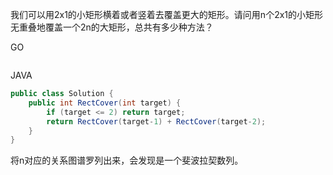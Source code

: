 我们可以用2x1的小矩形横着或者竖着去覆盖更大的矩形。请问用n个2x1的小矩形无重叠地覆盖一个2n的大矩形，总共有多少种方法？

GO

```go

```

JAVA

```java
public class Solution {
    public int RectCover(int target) {
        if (target <= 2) return target;
        return RectCover(target-1) + RectCover(target-2);
    }
}
```

将n对应的关系图谱罗列出来，会发现是一个斐波拉契数列。

